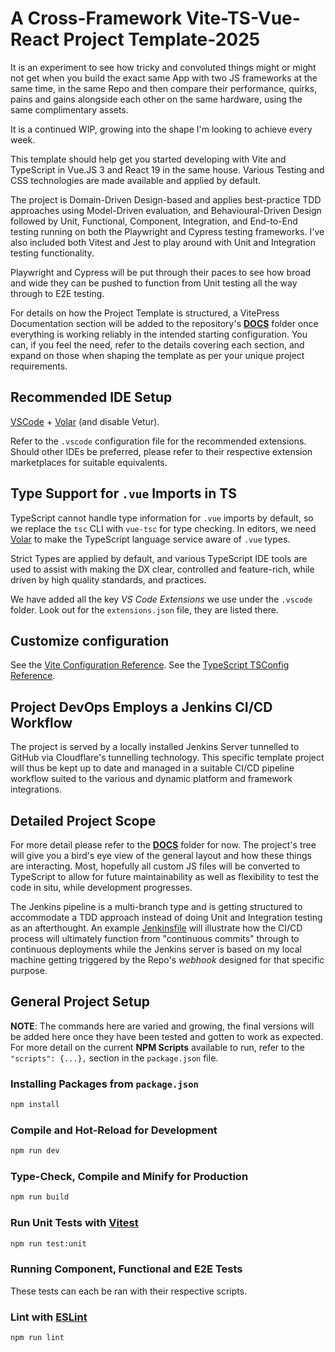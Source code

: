 # A Cross-Framework Vite-TS-Vue-React Project Template-2025

It is an experiment to see how tricky and convoluted things might or might not get when you build the exact same App with two JS frameworks at the same time, in the same Repo and then compare their performance, quirks, pains and gains alongside each other on the same hardware, using the same complimentary assets.

It is a continued WIP, growing into the shape I'm looking to achieve every week.

This template should help get you started developing with Vite and TypeScript in Vue.JS 3 and React 19 in the same house. Various Testing and CSS technologies are made available and applied by default.

The project is Domain-Driven Design-based and applies best-practice TDD approaches using Model-Driven evaluation, and Behavioural-Driven Design followed by Unit, Functional, Component, Integration, and End-to-End testing running on both the Playwright and Cypress testing frameworks. I've also included both Vitest and Jest to play around with Unit and Integration testing functionality.

Playwright and Cypress will be put through their paces to see how broad and wide they can be pushed to function from Unit testing all the way through to E2E testing.

For details on how the Project Template is structured, a VitePress Documentation section will be added to the repository's **[DOCS](./DOCS/)** folder once everything is working reliably in the intended starting configuration. You can, if you feel the need, refer to the details covering each section, and expand on those when shaping the template as per your unique project requirements.

## Recommended IDE Setup

[VSCode](https://code.visualstudio.com/) + [Volar](https://marketplace.visualstudio.com/items?itemName=Vue.volar) (and disable Vetur).

Refer to the `.vscode` configuration file for the recommended extensions. Should other IDEs be preferred, please refer to their respective extension marketplaces for suitable equivalents.

## Type Support for `.vue` Imports in TS

TypeScript cannot handle type information for `.vue` imports by default, so we replace the `tsc` CLI with `vue-tsc` for type checking. In editors, we need [Volar](https://marketplace.visualstudio.com/items?itemName=Vue.volar) to make the TypeScript language service aware of `.vue` types.

Strict Types are applied by default, and various TypeScript IDE tools are used to assist with making the DX clear, controlled and feature-rich, while driven by high quality standards, and practices.

We have added all the key _VS Code Extensions_ we use under the `.vscode` folder. Look out for the `extensions.json` file, they are listed there.

## Customize configuration

See the [Vite Configuration Reference](https://vite.dev/config/).
See the [TypeScript TSConfig Reference](https://www.typescriptlang.org/tsconfig/).

## Project DevOps Employs a Jenkins CI/CD Workflow

The project is served by a locally installed Jenkins Server tunnelled to GitHub via Cloudflare's tunnelling technology. This specific template project will thus be kept up to date and managed in a suitable CI/CD pipeline workflow suited to the various and dynamic platform and framework integrations.

## Detailed Project Scope

For more detail please refer to the **[DOCS](./DOCS/)** folder for now.
The project's tree will give you a bird's eye view of the general layout and how these things are interacting. Most, hopefully all custom JS files will be converted to TypeScript to allow for future maintainability as well as flexibility to test the code in situ, while development progresses.

The Jenkins pipeline is a multi-branch type and is getting structured to accommodate a TDD approach instead of doing Unit and Integration testing as an afterthought. An example [Jenkinsfile](./Jenkins/JenkinsfileExample) will illustrate how the CI/CD process will ultimately function from "continuous commits" through to continuous deployments while the Jenkins server is based on my local machine getting triggered by the Repo's _webhook_ designed for that specific purpose.

## General Project Setup

**NOTE**: The commands here are varied and growing, the final versions will be added here once they have been tested and gotten to work as expected. For more detail on the current **NPM Scripts** available to run, refer to the `"scripts": {...},` section in the `package.json` file.

### Installing Packages from `package.json`

```sh
npm install
```

### Compile and Hot-Reload for Development

```sh
npm run dev
```

### Type-Check, Compile and Minify for Production

```sh
npm run build
```

### Run Unit Tests with [Vitest](https://vitest.dev/)

```sh
npm run test:unit
```

### Running Component, Functional and E2E Tests

These tests can each be ran with their respective scripts.

### Lint with [ESLint](https://eslint.org/)

```sh
npm run lint
```
